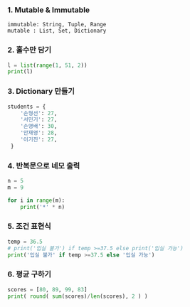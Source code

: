 ### 1. Mutable & Immutable

```
immutable: String, Tuple, Range
mutable : List, Set, Dictionary
```



### 2. 홀수만 담기

```python
l = list(range(1, 51, 2))
print(l)
```



### 3. Dictionary 만들기

```python
students = {
    '손형선': 27,
    '서민기': 27,
    '손영배': 30,
    '안재영': 28,
    '이기진': 27,
 }
```



### 4. 반복문으로 네모 출력

```python
n = 5
m = 9

for i in range(m):
    print('*' * n)
```



### 5. 조건 표현식

```python
temp = 36.5
# print('입실 불가') if temp >=37.5 else print('입실 가능')
print('입실 불가' if temp >=37.5 else '입실 가능')
```



### 6. 평균 구하기

```python
scores = [80, 89, 99, 83]
print( round( sum(scores)/len(scores), 2 ) )
```

